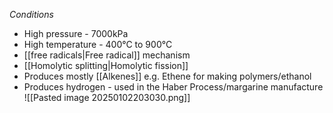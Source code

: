 *Conditions*
+ High pressure - 7000kPa
+ High temperature - 400°C to 900°C
+ [[free radicals|Free radical]] mechanism
+ [[Homolytic splitting|Homolytic fission]] 
+ Produces mostly [[Alkenes]] e.g. Ethene for making polymers/ethanol
+ Produces hydrogen - used in the Haber Process/margarine manufacture
![[Pasted image 20250102203030.png]]